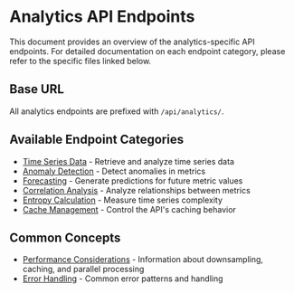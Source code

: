 # Analytics API Endpoints

This document provides an overview of the analytics-specific API endpoints. For detailed documentation on each endpoint category, please refer to the specific files linked below.

## Base URL

All analytics endpoints are prefixed with `/api/analytics/`.

## Available Endpoint Categories

- [Time Series Data](./time-series-endpoints.md) - Retrieve and analyze time series data
- [Anomaly Detection](./anomaly-detection-endpoints.md) - Detect anomalies in metrics
- [Forecasting](./forecasting-endpoints.md) - Generate predictions for future metric values
- [Correlation Analysis](./correlation-endpoints.md) - Analyze relationships between metrics
- [Entropy Calculation](./entropy-endpoints.md) - Measure time series complexity
- [Cache Management](./cache-management-endpoints.md) - Control the API's caching behavior

## Common Concepts

- [Performance Considerations](./performance-considerations.md) - Information about downsampling, caching, and parallel processing
- [Error Handling](./error-handling.md) - Common error patterns and handling